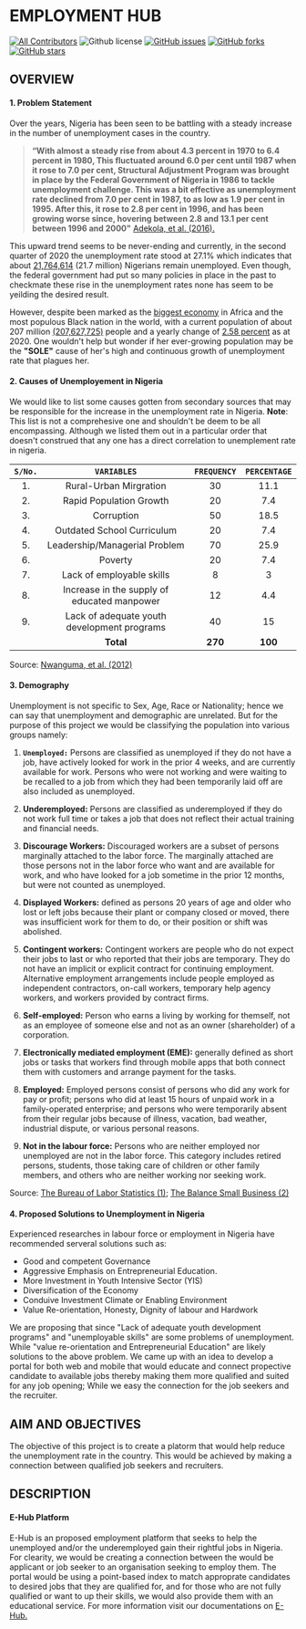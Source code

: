 # **EMPLOYMENT HUB**


<!-- ALL-CONTRIBUTORS-BADGE:START - Do not remove or modify this section -->
<a> [![All Contributors](https://img.shields.io/badge/all_contributors-1-orange.svg?style=flat-square)](#contributors-)
<img alt="Github license" src="https://img.shields.io/github/license/Oisavictor/E-Hub"></a>
[![GitHub issues](https://img.shields.io/github/issues/Oisavictor/E-Hub?style=plastic)](https://github.com/Oisavictor/E-Hub/issues)
[![GitHub forks](https://img.shields.io/github/forks/Oisavictor/E-Hub?style=plastic)](https://github.com/Oisavictor/E-Hub/network)
[![GitHub stars](https://img.shields.io/github/stars/Oisavictor/E-Hub?style=plastic)](https://github.com/Oisavictor/E-Hub/stargazers)

## **OVERVIEW**

#### 1. **Problem Statement**

Over the years, Nigeria has been seen to be battling with a steady increase in the number of unemployment cases in the country.

   > __“With almost a steady rise from about 4.3 percent in 1970 to 6.4 percent in 1980, This fluctuated around 6.0 per cent until 1987 when it rose to 7.0 per cent, Structural Adjustment Program was brought in place by the Federal Government of Nigeria in 1986 to tackle unemployment challenge. This was a bit effective as unemployment rate declined from 7.0 per cent in 1987, to as low as 1.9 per cent in 1995. After this, it rose to 2.8 per cent in 1996, and has been growing worse since, hovering between 2.8 and 13.1 per cent between 1996 and 2000"__ [Adekola, et al. (2016).][1]

This upward trend seems to be never-ending and currently, in the second quarter of 2020 the unemployment rate stood at 27.1% which indicates that about [21,764,614][2] (21.7 million) Nigerians remain unemployed. Even though, the federal government had put so many policies in place in the past to checkmate these rise in the unemployment rates none has seem to be yeilding the desired result.

However, despite been marked as the [biggest economy][3] in Africa and the most populous Black nation in the world, with a current population of about 207 million [(207,627,725)][4] people and a yearly change of [2.58 percent][4] as at 2020. One wouldn't help but wonder if her ever-growing population may be the **"SOLE"** cause of her's high and continuous growth of unemployment rate that plagues her.

#### 2. **Causes of Unemployement in Nigeria**

We would like to list some causes gotten from secondary sources that may be responsible for the increase in the unemployment rate in Nigeria. **Note**: This list is not a comprehesive one and shouldn't be deem to be all encompassing. Although we listed them out in a particular order that doesn't construed that any one has a direct correlation to unemplement rate in nigeria.

|**`S/No.`**|**`VARIABLES`**|**`FREQUENCY`**|**`PERCENTAGE`**|
|:-:|:-------:|:-------:|:--------:|
|1.|Rural-Urban Mirgration| 30 | 11.1 |
|2.|Rapid Population Growth| 20 | 7.4 |
|3.|Corruption| 50 | 18.5 |
|4.|Outdated School Curriculum| 20 | 7.4 |
|5.|Leadership/Managerial Problem| 70 | 25.9 |
|6.|Poverty| 20 | 7.4 |
|7.|Lack of employable skills| 8 | 3 |
|8.|Increase in the supply of educated manpower| 12 | 4.4 |
|9.|Lack of adequate youth development programs| 40 | 15 |
|  |**Total**|**270** | **100** |

Source: [Nwanguma, et al. (2012)][5]

#### 3. **Demography**

Unemployment is not specific to Sex, Age, Race or Nationality; hence we can say that unemployment and demographic are unrelated. But for the purpose of this project we would be classifying the population into various groups namely:

1. **`Unemployed:`** Persons are classified as unemployed if they do not have a job, have actively looked for work in the prior 4 weeks, and are currently available for work. Persons who were not working and were waiting to be recalled to a job from which they had been temporarily laid off are also included as unemployed.

2. **Underemployed:** Persons are classified as underemployed if they do not work full time or takes a job that does not reflect their actual training and financial needs.

3. **Discourage Workers:** Discouraged workers are a subset of persons marginally attached to the labor force. The marginally attached are those persons not in the labor force who want and are available for work, and who have looked for a job sometime in the prior 12 months, but were not counted as unemployed.

4. **Displayed Workers:** defined as persons 20 years of age and older who lost or left jobs because their plant or company closed or moved, there was insufficient work for them to do, or their position or shift was abolished.

5. **Contingent workers:** Contingent workers are people who do not expect their jobs to last or who reported that their jobs are temporary. They do not have an implicit or explicit contract for continuing employment. Alternative employment arrangements include people employed as independent contractors, on-call workers, temporary help agency workers, and workers provided by contract firms.

6. **Self-employed:** Person who earns a living by working for themself, not as an employee of someone else and not as an owner (shareholder) of a corporation.

7. **Electronically mediated employment (EME):** generally defined as short jobs or tasks that workers find through mobile apps that both connect them with customers and arrange payment for the tasks.

8. **Employed:** Employed persons consist of persons who did any work for pay or profit; persons who did at least 15 hours of unpaid work in a family-operated enterprise; and persons who were temporarily absent from their regular jobs because of illness, vacation, bad weather, industrial dispute, or various personal reasons. 

9. **Not in the labour force:** Persons who are neither employed nor unemployed are not in the labor force. This category includes retired persons, students, those taking care of children or other family members, and others who are neither working nor seeking work.

Source: [The Bureau of Labor Statistics (1)][6]; [The Balance Small Business (2)][7]

#### 4. **Proposed Solutions to Unemployment in Nigeria**

Experienced researches in labour force or employment in Nigeria have recommended serveral solutions such as:

- Good and competent Governance
- Aggressive Emphasis on Entrepreneurial Education.
- More Investment in Youth Intensive Sector (YIS)
- Diversification of the Economy
- Conduive Investment Climate or Enabling Environment
- Value Re-orientation, Honesty, Dignity of labour and Hardwork

We are proposing that since "Lack of adequate youth development programs" and "unemployable skills" are some problems of unemployment. While "value re-orientation and Entrepreneurial Education" are likely solutions to the above problem. We came up with an idea to develop a portal for both web and mobile that would educate and connect propective candidate to available jobs thereby making them more qualified and suited for any job opening; While we easy the connection for the job seekers and the recruiter.

## **AIM AND OBJECTIVES**

The objective of this project is to create a platorm that would help reduce the unemployment rate in the country. This would be achieved by making a connection between qualified job seekers and recruiters.

## **DESCRIPTION**

#### **E-Hub Platform**

E-Hub is an proposed employment platform that seeks to help the unemployed and/or the underemployed gain their rightful jobs in Nigeria. For clearity, we would be creating a connection between the would be applicant or job seeker to an organisation seeking to employ them. The portal would be using a point-based index to match approprate candidates to desired jobs that they are qualified for, and for those who are not fully qualified or want to up their skills, we would also provide them with an educational service. For more information visit our documentations on [E-Hub.](#)

<!-- Markdown links -->

[1]: http://eprints.covenantuniversity.edu.ng/6771/1/ISROSET-IJSRMS-00209.pdf "ADEKOLA"

[2]: https://nairametrics.com/2020/08/14/breaking-nigeria-unemployment-rate-jumps-to-27-1 "Unemployment"

[3]: https://www.bloomberg.com/news/articles/2020-03-03/nigeria-now-tops-south-africa-as-the-continent-s-biggest-economy "biggest economy"

[4]: https://www.worldometers.info/world-population/nigeria-population/ "Population growth"

[5]: https://journal-archieves23.webs.com/1125-1141.pdf "Table"

[6]: https://www.bls.gov/cps/lfcharacteristics.htm#unemp "bls"

[7]: https://www.thebalancesmb.com/what-does-it-mean-to-be-self-employed-398471 "balance"
